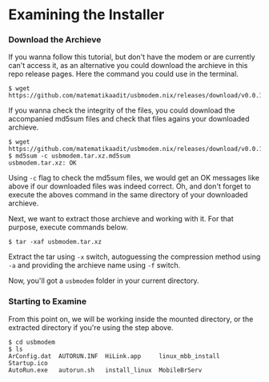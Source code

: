 # Examining the Installer

### Download the Archieve

If you wanna follow this tutorial, but don't have the modem or are currently
can't access it, as an alternative you could download the archieve in this repo
release pages. Here the command you could use in the terminal.

    $ wget https://github.com/matematikaadit/usbmodem.nix/releases/download/v0.0.1/usbmodem.tar.xz

If you wanna check the integrity of the files, you could download the
accompanied md5sum files and check that files agains your downloaded archieve.

    $ wget https://github.com/matematikaadit/usbmodem.nix/releases/download/v0.0.1/usbmodem.tar.xz.md5sum
    $ md5sum -c usbmodem.tar.xz.md5sum
    usbmodem.tar.xz: OK

Using `-c` flag to check the md5sum files, we would get an OK messages like
above if our downloaded files was indeed correct. Oh, and don't forget to
execute the aboves command in the same directory of your downloaded archieve.

Next, we want to extract those archieve and working with it. For that purpose,
execute commands below.

    $ tar -xaf usbmodem.tar.xz

Extract the tar using `-x` switch, autoguessing the compression method using
`-a` and providing the archieve name using `-f` switch.

Now, you'll got a `usbmodem` folder in your current directory.

### Starting to Examine

From this point on, we will be working inside the mounted directory, or the
extracted directory if you're using the step above.

    $ cd usbmodem
    $ ls
    ArConfig.dat  AUTORUN.INF  HiLink.app     linux_mbb_install  Startup.ico
    AutoRun.exe   autorun.sh   install_linux  MobileBrServ


<!--
vim:sw=4:sts=4:et:ai:bs=indent,eol,start:
-->
